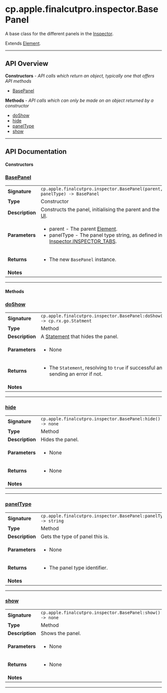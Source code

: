 # cp.apple.finalcutpro.inspector.BasePanel

A base class for the different panels in the [Inspector](cp.apple.finalcutpro.inspector.Inspector.md).

Extends [Element](cp.ui.Element.md).

---

## API Overview
**Constructors** - _API calls which return an object, typically one that offers API methods_
 * [BasePanel](#basepanel)

**Methods** - _API calls which can only be made on an object returned by a constructor_
 * [doShow](#doshow)
 * [hide](#hide)
 * [panelType](#paneltype)
 * [show](#show)


---

## API Documentation

#### Constructors


### [BasePanel](#basepanel)

|                                             |                                                                                     |
| --------------------------------------------|-------------------------------------------------------------------------------------|
| **Signature**                               | `cp.apple.finalcutpro.inspector.BasePanel(parent, panelType) -> BasePanel`                                                                    |
| **Type**                                    | Constructor                                                                     |
| **Description**                             | Constructs the panel, initialising the parent and the [UI](cp.ui.Element.md#UI).                                                                     |
| **Parameters**                              | <ul><li>parent        - The parent [Element](cp.ui.Element.md).</li><li>panelType     - The panel type string, as defined in [Inspector.INSPECTOR_TABS](cp.apple.finalcutpro.inspector.Inspector.md#INSPECTOR_TABS).</li></ul> |
| **Returns**                                 | <ul><li>The new `BasePanel` instance.</li></ul>          |
| **Notes**                                   | <ul></ul> |

---

#### Methods


### [doShow](#doshow)

|                                             |                                                                                     |
| --------------------------------------------|-------------------------------------------------------------------------------------|
| **Signature**                               | `cp.apple.finalcutpro.inspector.BasePanel:doShow() -> cp.rx.go.Statment`                                                                    |
| **Type**                                    | Method                                                                     |
| **Description**                             | A [Statement](cp.rx.go.Statement.md) that hides the panel.                                                                     |
| **Parameters**                              | <ul><li>None</li></ul> |
| **Returns**                                 | <ul><li>The `Statement`, resolving to `true` if successful and sending an error if not.</li></ul>          |
| **Notes**                                   | <ul></ul> |

---


### [hide](#hide)

|                                             |                                                                                     |
| --------------------------------------------|-------------------------------------------------------------------------------------|
| **Signature**                               | `cp.apple.finalcutpro.inspector.BasePanel:hide() -> none`                                                                    |
| **Type**                                    | Method                                                                     |
| **Description**                             | Hides the panel.                                                                     |
| **Parameters**                              | <ul><li>None</li></ul> |
| **Returns**                                 | <ul><li>None</li></ul>          |
| **Notes**                                   | <ul></ul> |

---


### [panelType](#paneltype)

|                                             |                                                                                     |
| --------------------------------------------|-------------------------------------------------------------------------------------|
| **Signature**                               | `cp.apple.finalcutpro.inspector.BasePanel:panelType() -> string`                                                                    |
| **Type**                                    | Method                                                                     |
| **Description**                             | Gets the type of panel this is.                                                                     |
| **Parameters**                              | <ul><li>None</li></ul> |
| **Returns**                                 | <ul><li>The panel type identifier.</li></ul>          |
| **Notes**                                   | <ul></ul> |

---


### [show](#show)

|                                             |                                                                                     |
| --------------------------------------------|-------------------------------------------------------------------------------------|
| **Signature**                               | `cp.apple.finalcutpro.inspector.BasePanel:show() -> none`                                                                    |
| **Type**                                    | Method                                                                     |
| **Description**                             | Shows the panel.                                                                     |
| **Parameters**                              | <ul><li>None</li></ul> |
| **Returns**                                 | <ul><li>None</li></ul>          |
| **Notes**                                   | <ul></ul> |

---


